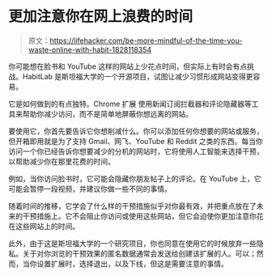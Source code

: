 # 更加注意你在网上浪费的时间

> 原文：<https://lifehacker.com/be-more-mindful-of-the-time-you-waste-online-with-habit-1828118354>

你可能想在脸书和 YouTube 这样的网站上少花点时间，但实际上有时会有点挑战。HabitLab 是斯坦福大学的一个开源项目，试图让减少习惯形成网站变得更容易。



它是如何做到的有点独特。Chrome 扩展 使用新闻订阅拦截器和评论隐藏器等工具来帮助你减少访问，而不是简单地屏蔽你想远离的网站。

要使用它，你首先要告诉它你想削减什么。你可以添加任何你想要的网站或服务，但开箱即用就是为了支持 Gmail、网飞、YouTube 和 Reddit 之类的东西。每当你访问一个你已经告诉你想要减少的分机的网站时，它将使用人工智能来选择干预，以帮助减少你在那里花费的时间。

例如，当你访问脸书时，它可能会隐藏你朋友帖子上的评论。在 YouTube 上，它可能会暂停一段视频，并建议你做一些不同的事情。

随着时间的推移，它学会了什么样的干预措施似乎对你最有效，并把重点放在了未来的干预措施上。它不会阻止你访问或使用这些网站，但它会迫使你更加注意你花在这些网站上的时间。

此外，由于这是斯坦福大学的一个研究项目，你也同意在使用它的时候放弃一些隐私。关于对你浏览的干预效果的匿名数据通常会发送给创建该扩展的人。可以；然而，当你设置扩展时，选择退出，以及下线，但这是需要注意的事情。